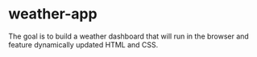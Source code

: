 # weather-app
The goal is to build a weather dashboard that will run in the browser and feature dynamically updated HTML and CSS.

